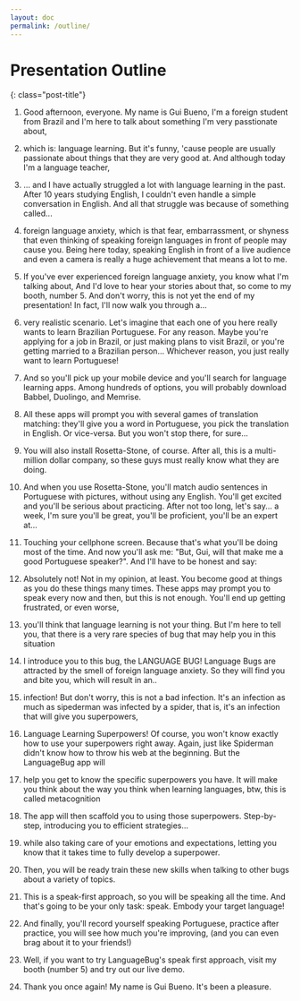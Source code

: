 ```yaml
---
layout: doc
permalink: /outline/
---
```


# Presentation Outline

{: class="post-title"}

1. Good afternoon, everyone. 
My name is Gui Bueno, 
I'm a foreign student from Brazil 
and I'm here to talk about something I'm very passtionate about,

2. which is: language learning.
But it's funny, 'cause people are usually passionate about things that they are very good at.
And although today I'm a language teacher,

3. ... and I have actually struggled a lot with language learning in the past.
After 10 years studying English, I couldn't even handle a simple conversation in English.
And all that struggle was because of something called... 

4. foreign language anxiety, which is that fear, embarrassment, or shyness
that even thinking of speaking foreign languages in front of people may cause you.
Being here today, speaking English in front of a live audience and even a camera
is really a huge achievement that means a lot to me.

5. If you've ever experienced foreign language anxiety, you know what I'm talking about,
 And I'd love to hear your stories about that, so come to my booth, number 5. 
 And don't worry, this is not yet the end of my presentation! In fact, I'll now walk you through a...

6. very realistic scenario. Let's imagine that each one of you here really wants to learn Brazilian Portuguese.
For any reason. Maybe you're applying for a job in Brazil, 
or just making plans to visit Brazil, or you're getting married to a Brazilian person... 
Whichever reason, you just really want to learn Portuguese!

7. And so you'll pick up your mobile device and you'll search for language learning apps.
Among hundreds of options, you will probably download Babbel, Duolingo, and Memrise.

8. All these apps will prompt you with several games of translation matching: 
they'll give you a word in Portuguese, you pick the translation in English. 
Or vice-versa. But you won't stop there, for sure...

9. You will also install Rosetta-Stone, of course. 
After all, this is a multi-million dollar company, so these guys must really know what they are doing.

10. And when you use Rosetta-Stone, you'll match audio sentences in Portuguese with pictures, without using any English. 
You'll get excited and you'll be serious about practicing. 
After not too long, let's say... a week, I'm sure you'll be great, you'll be proficient, you'll be an expert at...

11. Touching your cellphone screen. 
Because that's what you'll be doing most of the time. 
And now you'll ask me: "But, Gui, will that make me a good Portuguese speaker?". 
And I'll have to be honest and say:

12. Absolutely not! Not in my opinion, at least. 
You become good at things as you do these things many times.
These apps may prompt you to speak every now and then, but this is not enough.
You'll end up getting frustrated, or even worse,

13. you'll think that language learning is not your thing.
But I'm here to tell you, that there is a very rare species of bug that may help you in this situation

14. I introduce you to this bug, the LANGUAGE BUG!
Language Bugs are attracted by the smell of foreign language anxiety.
So they will find you and bite you, which will result in an..

15. infection! But don't worry, this is not a bad infection.
It's an infection as much as sipederman was infected by a spider, 
that is, it's an infection that will give you superpowers,

16. Language Learning Superpowers! 
Of course, you won't know exactly how to use your superpowers right away.
Again, just like Spiderman didn't know how to throw his web at the beginning.
But the LanguageBug app will 

17. help you get to know the specific superpowers you have.
It will make you think about the way you think when learning languages,
btw, this is called metacognition

18. The app will then scaffold you to using those superpowers.
Step-by-step, introducing you to efficient strategies...

19. while also taking care of your emotions and expectations,
letting you know that it takes time to fully develop a superpower.

20. Then, you will be ready train these new skills
when talking to other bugs about a variety of topics.

21. This is a speak-first approach,
so you will be speaking all the time.
And that's going to be your only task: speak. 
Embody your target language!

22. And finally, you'll record yourself speaking Portuguese,
practice after practice, you will see how much you're improving,
(and you can even brag about it to your friends!)

23. Well, if you want to try LanguageBug's speak first approach,
visit my booth (number 5) and try out our live demo.

24. Thank you once again! My name is Gui Bueno. It's been a pleasure.